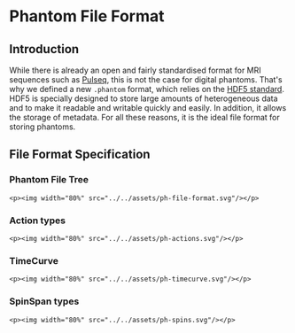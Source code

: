 # Phantom File Format

## Introduction

While there is already an open and fairly standardised format for MRI sequences 
such as [Pulseq](https://pulseq.github.io/index.html), this is not the case for digital phantoms.
That's why we defined a new `.phantom` format, which relies on the [HDF5 standard](https://www.hdfgroup.org/solutions/hdf5/).
HDF5 is specially designed to store large amounts of heterogeneous data and to make it readable 
and writable quickly and easily. In addition, it allows the storage of metadata. 
For all these reasons, it is the ideal file format for storing phantoms. 

## File Format Specification

### Phantom File Tree

```@raw html
<p><img width="80%" src="../../assets/ph-file-format.svg"/></p>
```

### Action types

```@raw html
<p><img width="80%" src="../../assets/ph-actions.svg"/></p>
```

### TimeCurve

```@raw html
<p><img width="80%" src="../../assets/ph-timecurve.svg"/></p>
```

### SpinSpan types

```@raw html
<p><img width="80%" src="../../assets/ph-spins.svg"/></p>
```